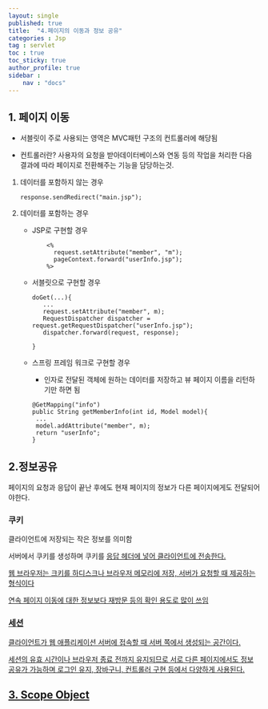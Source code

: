 ```yaml
---
layout: single
published: true
title:  "4.페이지의 이동과 정보 공유"
categories : Jsp
tag : servlet
toc : true
toc_sticky: true
author_profile: true
sidebar :
    nav : "docs"
---
```




## 1. 페이지 이동

+ 서블릿이 주로 사용되는 영역은 MVC패턴 구조의 컨트롤러에 해당됨

+ 컨트롤러란? 사용자의 요청을 받아데이터베이스와 연동 등의 작업을 처리한 다음 결과에 따라 페이지로 전환해주는 기능을 담당하는것.

 

1. 데이터를 포함하지 않는 경우

   ```
   response.sendRedirect("main.jsp");
   ```

   

2. 데이터를 포함하는 경우

   + JSP로 구현할 경우

      ```
          <%
          	request.setAttribute("member", "m");
          	pageContext.forward("userInfo.jsp");
          %>
      ```
   
   + 서블릿으로 구현할 경우
   
     ```
     doGet(...){
        ...
        request.setAttribute("member", m);
        RequestDispatcher dispatcher = request.getRequestDispatcher("userInfo.jsp");
        dispatcher.forward(request, response);
     
     }
     ```
   
     
   
   + 스프링 프레임 워크로 구현할 경우
   
     - 인자로 전달된 객체에 원하는 데이터를 저장하고 뷰 페이지 이름을 리턴하기만 하면 됨
     
     ```
     @GetMapping("info")
     public String getMemberInfo(int id, Model model){
      ...
      model.addAttribute("member", m);
      return "userInfo";
     }
     ```
     
     
     
     
   
    
   
## 2.정보공유
   페이지의 요청과 응답이 끝난 후에도 현재 페이지의 정보가 다른 페이지에게도 전달되어야한다.

### 쿠키

클라이언트에 저장되는 작은 정보를 의미함 

서버에서 쿠키를 생성하며 쿠키를 <u>응답 헤더</ul>에 넣어 클라이언트에 전송한다.

웹 브라우저는 크키를 하디스크나 브라우저 메모리에 저장, 서버가 요청할 때 제공하는 형식이다

연속 페이지 이동에 대한 정보보다 재방문 등의 확인 용도로 많이 쓰임



### 세션

클라이언트가 웹 애플리케이션 서버에 접속할 때 서버 쪽에서 생성되는 공간이다.

세션의 유효 시간이나 브라우저 종료 전까지 유지되므로 서로 다른 페이지에서도 정보 공유가 가능하며 로그인 유지, 장바구니, 컨트롤러 구현 등에서 다양하게 사용된다.



## 3. Scope Object













​     